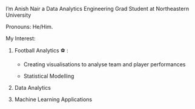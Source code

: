I’m Anish Nair a Data Analytics Engineering Grad Student at Northeastern University

Pronouns: He/Him.

My Interest:

1) Football Analytics :soccer: :

    - Creating visualisations to analyse team and player performances

    - Statistical Modelling


2) Data Analytics


3) Machine Learning Applications






<!---
AniNair14/AniNair14 is a ✨ special ✨ repository because its `README.md` (this file) appears on your GitHub profile.
You can click the Preview link to take a look at your changes.
--->
